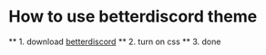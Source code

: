 # How to use betterdiscord theme
** 1. download [betterdiscord](https://betterdiscord.app/)
** 2. turn on css
** 3. done
